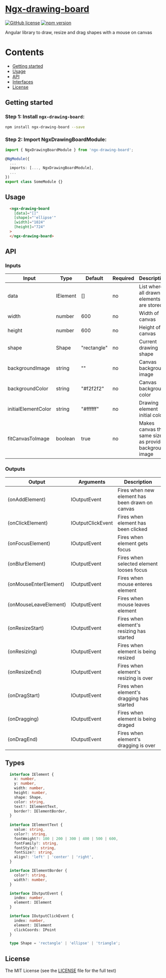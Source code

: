 # [Ngx-drawing-board](https://github.com/andrew1931/ngx-drawing-board/blob/main/src)
[![GitHub license](https://img.shields.io/badge/license-MIT-blue.svg)](https://github.com/andrew1931/ngx-drawing-board/blob/main/LICENSE)
[![npm version](https://img.shields.io/npm/v/ngx-drawing-board?color=brightgreen&label=npm%20package)](https://www.npmjs.com/package/ngx-drawing-board) 


Angular library to draw, resize and drag shapes with a mouse on canvas

Contents
========
- [Getting started](#getting-started)
- [Usage](#usage)
- [API](#api)
- [Interfaces](#interfaces)
- [License](#license)

## Getting started
### Step 1: Install `ngx-drawing-board`:

```bash
npm install ngx-drawing-board --save
```

### Step 2: Import NgxDrawingBoardModule:
```ts
import { NgxDrawingBoardModule } from 'ngx-drawing-board';

@NgModule({
  ...
  imports: [..., NgxDrawingBoardModule],
  ...
})
export class SomeModule {}
```

## Usage
```html
  <ngx-drawing-board
    [data]="[]"
    [shape]="'ellipse'"
    [width]="1024"
    [height]="724"
  >
  </ngx-drawing-board>
```

## API
### Inputs
| Input               | Type     | Default      | Required | Description                                             |
|---------------------|----------|--------------|----------|---------------------------------------------------------|
| data                | IElement | []           | no       | List where all drawn elements are stored                |
| width               | number   | 600          | no       | Width of canvas                                         |
| height              | number   | 600          | no       | Height of canvas                                        |
| shape               | Shape    | "rectangle"  | no       | Current drawing shape                                   |
| backgroundImage     | string   | ""           | no       | Canvas background image                                 |
| backgroundColor     | string   | "#f2f2f2"    | no       | Canvas background color                                 |
| initialElementColor | string   | "#ffffff"    | no       | Drawing element initial color                           |
| fitCanvasToImage    | boolean  | true         | no       | Makes canvas the same size as provided background image |

### Outputs
| Output                | Arguments         | Description                                     |
|-----------------------|-------------------|-------------------------------------------------|
| (onAddElement)        | IOutputEvent      | Fires when new element has been drawn on canvas |
| (onClickElement)      | IOutputClickEvent | Fires when element has been clicked             |
| (onFocusElement)      | IOutputEvent      | Fires when element gets focus                   |
| (onBlurElement)       | IOutputEvent      | Fires when selected element looses focus        |
| (onMouseEnterElement) | IOutputEvent      | Fires when mouse enteres element                |
| (onMouseLeaveElement) | IOutputEvent      | Fires when mouse leaves element                 |
| (onResizeStart)       | IOutputEvent      | Fires when element's resizing has started       |
| (onResizing)          | IOutputEvent      | Fires when element is being resized             |
| (onResizeEnd)         | IOutputEvent      | Fires when element's resizing is over           |
| (onDragStart)         | IOutputEvent      | Fires when element's dragging has started       |
| (onDragging)          | IOutputEvent      | Fires when element is being draged              |
| (onDragEnd)           | IOutputEvent      | Fires when element's dragging is over           |

## Types
```ts
  interface IElement {
    x: number,
    y: number,
    width: number,
    height: number,
    shape: Shape,
    color: string,
    text?: IElementText,
    border?: IElementBorder,
  }
  
  interface IElementText {
    value: string,
    color?: string,
    fontWeight?: 100 | 200 | 300 | 400 | 500 | 600,
    fontFamily?: string,
    fontStyle?: string,
    fontSize?: string,
    align?: 'left' | 'center' | 'right',
  }

  interface IElementBorder {
    color?: string,
    width?: number,
  }

  interface IOutputEvent {
    index: number,
    element: IElement
  }

  interface IOutputClickEvent {
    index: number,
    element: IElement
    clickCoords: IPoint
  }

  type Shape = 'rectangle' | 'ellipse' | 'triangle';


```

## License

The MIT License (see the [LICENSE](https://github.com/andrew1931/ngx-drawing-board/blob/main/LICENSE) file for the full
text)
